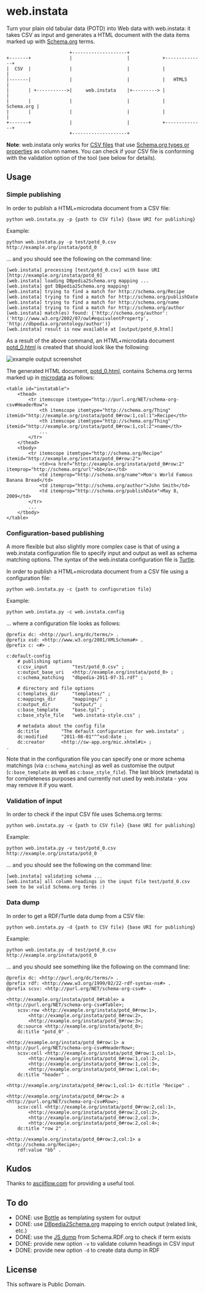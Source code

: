 # web.instata

Turn your plain old tabular data (POTD) into Web data with web.instata: it takes CSV as input and generates a HTML document with the data items marked up with  [Schema.org](http://schema.org) terms.

	                       +--------------------+
	+-------+              |                    |            +--------------+
	|  CSV  |              |                    |            |              |
	|-------|              |                    |            |   HTML5      |
	|       | +----------->|     web.instata    |+---------> |              |
	|       |              |                    |            |   Schema.org |
	|       |              |                    |            |              |
	+-------+              |                    |            +--------------+
	                       +--------------------+

**Note**: web.instata only works for [CSV files](http://tools.ietf.org/html/rfc4180) that use [Schema.org types or properties](http://schema.org/docs/full.html) as column names. You can check if your CSV file is conforming with the validation option of the tool (see below for details).


## Usage

### Simple publishing

In order to publish a HTML+microdata document from a CSV file:

	python web.instata.py -p {path to CSV file} {base URI for publishing}

Example:

	python web.instata.py -p test/potd_0.csv http://example.org/instata/potd_0
	
... and you should see the following on the command line:

	[web.instata] processing [test/potd_0.csv] with base URI [http://example.org/instata/potd_0] 
	[web.instata] loading DBpedia2Schema.org mapping ...
	[web.instata] got DBpedia2Schema.org mapping!
	[web.instata] trying to find a match for http://schema.org/Recipe
	[web.instata] trying to find a match for http://schema.org/publishDate
	[web.instata] trying to find a match for http://schema.org/name
	[web.instata] trying to find a match for http://schema.org/author
	[web.instata] match(es) found: {'http://schema.org/author': ('http://www.w3.org/2002/07/owl#equivalentProperty', 'http://dbpedia.org/ontology/author')}
	[web.instata] result is now available at [output/potd_0.html]

	
As a result of the above command, an HTML+microdata document [potd_0.html](https://raw.github.com/mhausenblas/web.instata/master/doc/example_output_html.txt) is created that should look like the following:

![example output screenshot](https://github.com/mhausenblas/web.instata/raw/master/doc/example_output_screenshot.png "Example web.instata output for the input file test/potd_0.csv")

The generated HTML document, [potd_0.html](https://raw.github.com/mhausenblas/web.instata/master/doc/example_output_html.txt), contains Schema.org terms marked up in [microdata](http://www.w3.org/TR/microdata/) as follows:

	<table id="instatable">
		<thead>
			<tr itemscope itemtype="http://purl.org/NET/schema-org-csv#HeaderRow">
				<th itemscope itemtype="http://schema.org/Thing" itemid="http://example.org/instata/potd_0#row:1,col:1">Recipe</th>
				<th itemscope itemtype="http://schema.org/Thing" itemid="http://example.org/instata/potd_0#row:1,col:2">name</th>
				...
			</tr>
		</thead>
		<tbody>
			<tr itemscope itemtype="http://schema.org/Recipe" itemid="http://example.org/instata/potd_0#row:2">
				<td><a href="http://example.org/instata/potd_0#row:2" itemprop="http://schema.org/url">bb</a></td>
				<td itemprop="http://schema.org/name">Mom's World Famous Banana Bread</td>
				<td itemprop="http://schema.org/author">John Smith</td>
				<td itemprop="http://schema.org/publishDate">May 8, 2009</td>
			</tr>
			...
		</tbody>
	</table>	

### Configuration-based publishing

A more flexible but also slightly more complex case is that of using a web.instata configuration file to specify input and output as well as schema matching options. The syntax of the web.instata configuration file is [Turtle](http://www.w3.org/TeamSubmission/turtle/).

In order to publish a HTML+microdata document from a CSV file using a configuration file:

	python web.instata.py -c {path to configuration file}

Example:

	python web.instata.py -c web.instata.config

... where a configuration file looks as follows:

	@prefix dc: <http://purl.org/dc/terms/> .
	@prefix xsd: <http://www.w3.org/2001/XMLSchema#> .
	@prefix c: <#> .

	c:default-config	
		# publishing options
		c:csv_input			"test/potd_0.csv" ;
		c:output_base_uri	<http://example.org/instata/potd_0> ;
		c:schema_matching	"dbpedia-2011-07-31.rdf" ; 
	
		# directory and file options
		c:templates_dir		"templates/" ;
		c:mappings_dir		"mappings/" ;
		c:output_dir		"output/" ;
		c:base_template		"base.tpl" ;
		c:base_style_file	"web.instata-style.css" ;
	
		# metadata about the config file
		dc:title		"The default configuration for web.instata" ;
		dc:modified		"2011-08-01"^^xsd:date ;
		dc:creator		<http://sw-app.org/mic.xhtml#i> ;
	.
	
Note that in the configuration file you can specify one or more schema matchings (via `c:schema_matching`) as well as customise the output (`c:base_template` as well as `c:base_style_file`). The last block (metadata) is for completeness purposes and currently not used by web.instata - you may remove it if you want.

### Validation of input

In order to check if the input CSV file uses Schema.org terms:

	python web.instata.py -v {path to CSV file} {base URI for publishing}

Example:

	python web.instata.py -v test/potd_0.csv http://example.org/instata/potd_0
	
... and you should see the following on the command line:

	[web.instata] validating schema ...
	[web.instata] all column headings in the input file test/potd_0.csv seem to be valid Schema.org terms :)


### Data dump

In order to get a RDF/Turtle data dump from a CSV file:

	python web.instata.py -d {path to CSV file} {base URI for publishing}

Example:

	python web.instata.py -d test/potd_0.csv http://example.org/instata/potd_0

... and you should see something like the following on the command line:

	@prefix dc: <http://purl.org/dc/terms/> .
	@prefix rdf: <http://www.w3.org/1999/02/22-rdf-syntax-ns#> .
	@prefix scsv: <http://purl.org/NET/schema-org-csv#> .
	
	<http://example.org/instata/potd_0#table> a <http://purl.org/NET/schema-org-csv#Table>;
	    scsv:row <http://example.org/instata/potd_0#row:1>,
	        <http://example.org/instata/potd_0#row:2>,
	        <http://example.org/instata/potd_0#row:3>;
	    dc:source <http://example.org/instata/potd_0>;
	    dc:title "potd_0" .
	
	<http://example.org/instata/potd_0#row:1> a <http://purl.org/NET/schema-org-csv#HeaderRow>;
	    scsv:cell <http://example.org/instata/potd_0#row:1,col:1>,
	        <http://example.org/instata/potd_0#row:1,col:2>,
	        <http://example.org/instata/potd_0#row:1,col:3>,
	        <http://example.org/instata/potd_0#row:1,col:4>;
	    dc:title "header" .
		
	<http://example.org/instata/potd_0#row:1,col:1> dc:title "Recipe" .
	
	<http://example.org/instata/potd_0#row:2> a <http://purl.org/NET/schema-org-csv#Row>;
	    scsv:cell <http://example.org/instata/potd_0#row:2,col:1>,
	        <http://example.org/instata/potd_0#row:2,col:2>,
	        <http://example.org/instata/potd_0#row:2,col:3>,
	        <http://example.org/instata/potd_0#row:2,col:4>;
	    dc:title "row 2" .
	
	<http://example.org/instata/potd_0#row:2,col:1> a <http://schema.org/Recipe>;
	    rdf:value "bb" .


## Kudos

Thanks to [asciiflow.com](http://www.asciiflow.com) for providing a useful tool.

## To do

* DONE: use [Bottle](http://bottlepy.org/docs/dev/) as templating system for output
* DONE: use [DBpedia2Schema.org](http://mappings.dbpedia.org/server/ontology/export) mapping to enrich output (related link, etc.)
* DONE: use the [JS dump](http://schema.rdfs.org/all.json) from Schema.RDF.org to check if term exists
* DONE: provide new option `-v` to validate column headings in CSV input
* DONE: provide new option `-d` to create data dump in RDF

## License

This software is Public Domain.























